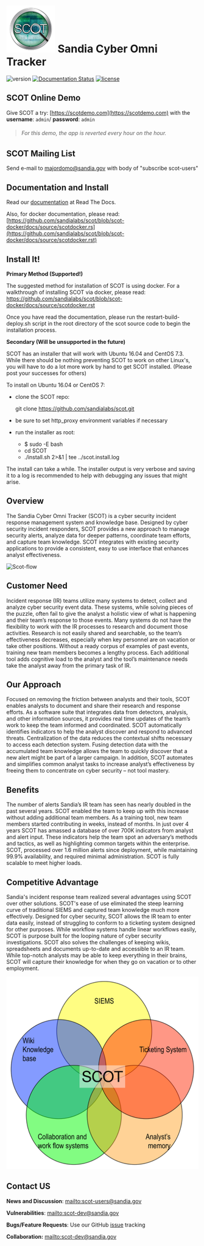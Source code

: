 ![ScotLogo](https://raw.githubusercontent.com/sandialabs/scot/master/deploy/scot_logo_highrez_64x64.png)
Sandia Cyber Omni Tracker
=========================


![version](http://img.shields.io/badge/version-3.5.2-orange.svg)
[![Documentation Status][docs-badge]](http://scot.readthedocs.org/en/latest/)
[![license](http://img.shields.io/badge/license-Apache%202-red.svg)](https://github.com/sandialabs/scot/blob/master/LICENSE)

SCOT Online Demo
----------------
Give SCOT a try: [https://scotdemo.com](https://scotdemo.com) with the **username**: `admin`/ **password**: `admin`

> ###### For this demo, the app is reverted every hour on the hour.  

SCOT Mailing List
-----------------
Send e-mail to majordomo@sandia.gov with body of "subscribe scot-users"

Documentation and Install
-------------------------
Read our [documentation](http://scot.readthedocs.org/en/latest/install.html) at Read The Docs.

Also, for docker documentation, please read: [https://github.com/sandialabs/scot/blob/scot-docker/docs/source/scotdocker.rs](https://github.com/sandialabs/scot/blob/scot-docker/docs/source/scotdocker.rst)

Install It!
-----------

**Primary Method (Supported!)**

The suggested method for installation of SCOT is using docker. For a walkthrough of installing SCOT via docker, please read: https://github.com/sandialabs/scot/blob/scot-docker/docs/source/scotdocker.rst

Once you have read the documentation, please run the restart-build-deploy.sh script in the root directory of the scot source code to begin the installation process. 

**Secondary (Will be unsupported in the future)**

SCOT has an installer that will work with Ubuntu 16.04 and CentOS 7.3.  While there should be nothing preventing SCOT to work on other Linux's, you will have to do a lot more work by hand to get SCOT installed.  (Please post your successes for others)

To install on Ubuntu 16.04 or CentOS 7:

* clone the SCOT repo:

    git clone https://github.com/sandialabs/scot.git

* be sure to set http_proxy environment variables if necessary

* run the installer as root:

    * $ sudo -E bash
    * cd SCOT
    * ./install.sh 2>&1 | tee ../scot.install.log


The install can take a while.  The installer output is very verbose and saving it to a log is recommended to help with debugging any issues that might arise.

Overview
--------

The Sandia Cyber Omni Tracker (SCOT) is a cyber security incident response management system and knowledge base. Designed by cyber security incident responders, SCOT provides a new approach to manage security alerts, analyze data for deeper patterns, coordinate team efforts, and capture team knowledge.  SCOT integrates with existing security applications to provide a consistent, easy to use interface that enhances analyst effectiveness.

![Scot-flow](https://raw.githubusercontent.com/sandialabs/scot/master/docs/scot-where.jpg)

Customer Need
-------------

Incident response (IR) teams utilize many systems to detect, collect and analyze cyber security event data.  These systems, while solving pieces of the puzzle, often fail to give the analyst a holistic view of what is happening and their team’s response to those events.  Many systems do not have the flexibility to work with the IR processes to research and document those activities.  Research is not easily shared and searchable, so the team’s effectiveness decreases, especially when key personnel are on vacation or take other positions.  Without a ready corpus of examples of past events, training new team members becomes a lengthy process.  Each additional tool adds cognitive load to the analyst and the tool’s maintenance needs take the analyst away from the primary task of IR.


Our Approach
------------

Focused on removing the friction between analysts and their tools, SCOT enables analysts to document and share their research and response efforts.  As a software suite that integrates data from detectors, analysis, and other information sources, it provides real time updates of the team’s work to keep the team informed and coordinated.  SCOT automatically identifies indicators to help the analyst discover and respond to advanced threats.  Centralization of the data reduces the contextual shifts necessary to access each detection system.  Fusing detection data with the accumulated team knowledge allows the team to quickly discover that a new alert might be part of a larger campaign.  In addition, SCOT automates and simplifies common analyst tasks to increase analyst’s effectiveness by freeing them to concentrate on cyber security – not tool mastery.

Benefits
--------

The number of alerts Sandia’s IR team has seen has nearly doubled in the past several years.  SCOT enabled the team to keep up with this increase without adding additional team members. As a training tool, new team members started contributing in weeks, instead of months.  In just over 4 years SCOT has amassed a database of over 700K indicators from analyst and alert input.  These indicators help the team spot an adversary’s methods and tactics, as well as highlighting common targets within the enterprise.   SCOT, processed over 1.6 million alerts since deployment, while maintaining 99.9% availability, and required minimal administration. SCOT is fully scalable to meet higher loads.

Competitive Advantage
---------------------

Sandia's incident response team realized several advantages using SCOT over other solutions.  SCOT's ease of use eliminated the steep learning curve of traditional SIEMS and captured team knowledge much more effectively.  Designed for cyber security, SCOT allows the IR team to enter data easily, instead of struggling to conform to a ticketing system designed for other purposes.  While workflow systems handle linear workflows easily, SCOT is purpose built for the looping nature of cyber security investigations.  SCOT also solves the challenges of keeping wikis, spreadsheets and documents up-to-date and accessible to an IR team.  While top-notch analysts may be able to keep everything in their brains, SCOT will capture their knowledge for when they go on vacation or to other employment.

![Scot-venn](https://raw.githubusercontent.com/sandialabs/scot/master/docs/scot-venn.png)

Contact US
----------
**News and Discussion**: <mailto:scot-users@sandia.gov>

**Vulnerabilities**: <mailto:scot-dev@sandia.gov>

**Bugs/Feature Requests**: Use our GitHub [issue](https://github.com/sandialabs/scot/issues) tracking

**Collaboration:** <mailto:scot-dev@sandia.gov>

[docs-badge]: http://img.shields.io/badge/docs-latest-brightgreen.svg